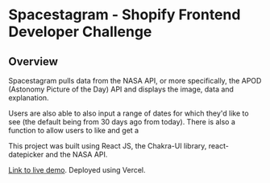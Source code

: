 # Spacestagram - Shopify Frontend Developer Challenge 

## Overview

Spacestagram pulls data from the NASA API, or more specifically, the APOD (Astonomy Picture of the Day) API and displays the image, data and explanation.

Users are also able to also input a range of dates for which they'd like to see (the default being from 30 days ago from today). There is also a function to allow users to like and get a 
 
This project was built using React JS, the Chakra-UI library, react-datepicker and the NASA API.

[Link to live demo](https://shopify-spacestagram-alpha.vercel.app). Deployed using Vercel.
